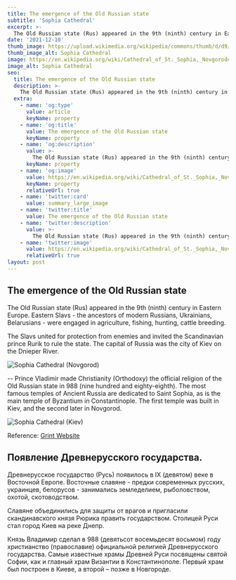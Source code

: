 ```yaml
---
title: The emergence of the Old Russian state
subtitle: 'Sophia Cathedral'
excerpt: >-
  The Old Russian state (Rus) appeared in the 9th (ninth) century in Eastern Europe.
date: '2021-12-10'
thumb_image: https://upload.wikimedia.org/wikipedia/commons/thumb/d/d9/Saint_Sophia_Cathedral_in_Novgorod.jpg/220px-Saint_Sophia_Cathedral_in_Novgorod.jpg
thumb_image_alt: Sophia Cathedral
image: https://en.wikipedia.org/wiki/Cathedral_of_St._Sophia,_Novgorod#/media/File:Saint_Sophia_Cathedral_in_Novgorod.jpg
image_alt: Sophia Cathedral
seo:
  title: The emergence of the Old Russian state
  description: >-
    The Old Russian state (Rus) appeared in the 9th (ninth) century in Eastern Europe.
  extra:
    - name: 'og:type'
      value: article
      keyName: property
    - name: 'og:title'
      value: The emergence of the Old Russian state
      keyName: property
    - name: 'og:description'
      value: >-
        The Old Russian state (Rus) appeared in the 9th (ninth) century in Eastern Europe.
      keyName: property
    - name: 'og:image'
      value: https://en.wikipedia.org/wiki/Cathedral_of_St._Sophia,_Novgorod#/media/File:Saint_Sophia_Cathedral_in_Novgorod.jpg
      keyName: property
      relativeUrl: true
    - name: 'twitter:card'
      value: summary_large_image
    - name: 'twitter:title'
      value: The emergence of the Old Russian state
    - name: 'twitter:description'
      value: >-
        The Old Russian state (Rus) appeared in the 9th (ninth) century in Eastern Europe.
    - name: 'twitter:image'
      value: https://en.wikipedia.org/wiki/Cathedral_of_St._Sophia,_Novgorod#/media/File:Saint_Sophia_Cathedral_in_Novgorod.jpg
      relativeUrl: true
layout: post
---
```


## The emergence of the Old Russian state

The Old Russian state (Rus) appeared in the 9th (ninth) century in Eastern Europe. Eastern Slavs - the ancestors of modern Russians, Ukrainians, Belarusians - were engaged in agriculture, fishing, hunting, cattle breeding.

The Slavs  united for protection from enemies and invited the Scandinavian prince Rurik to rule the state. The capital of Russia was the city of Kiev on the Dnieper River. 

![Sophia Cathedral (Novgorod)](http://test.grint.ru/upload/iblock/78d/78d926e238787716dac7406afae67110.png "This is a sample image.")

--
Prince Vladimir made Christianity (Orthodoxy) the official religion of the Old Russian state in 988 (nine hundred and eighty-eighth). The most famous temples of Ancient Russia are dedicated to Saint Sophia, as is the main temple of Byzantium in Constantinople. The first temple was built in Kiev, and the second later in Novgorod.

![Sophia Cathedral (Kiev)](http://test.grint.ru/upload/iblock/09b/09b548e9df605500879ef046e4ea7f76.png "This is a sample image.")


Reference: [Grint Website][1]

[1]: http://test.grint.ru/study/kursi-istorii-na-uzbekskom/4775/


## Появление Древнерусского государства.

Древнерусское государство (Русь) появилось в IX (девятом) веке в Восточной Европе. Восточные славяне - предки современных русских, украинцев, белорусов - занимались земледелием, рыболовством, охотой, скотоводством.

Славяне объединились для защиты от врагов и пригласили скандинавского князя Рюрика править государством. Столицей Руси стал город Киев на реке Днепр. 

Князь Владимир сделал в 988 (девятьсот восемьдесят восьмом) году христианство (православие) официальной религией Древнерусского государства. Самые известные храмы Древней Руси посвящены святой Софии, как и главный храм Византии в Константинополе. Первый храм был построен в Киеве, а второй – позже в Новгороде.